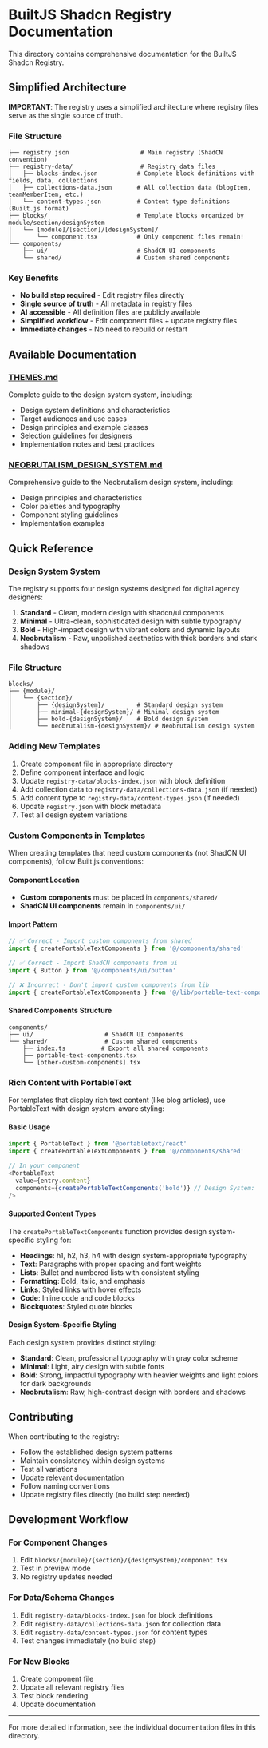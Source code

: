 # BuiltJS Shadcn Registry Documentation

This directory contains comprehensive documentation for the BuiltJS Shadcn Registry.

## Simplified Architecture

**IMPORTANT**: The registry uses a simplified architecture where registry files serve as the single source of truth.

### File Structure
```
├── registry.json                    # Main registry (ShadCN convention)
├── registry-data/                   # Registry data files
│   ├── blocks-index.json           # Complete block definitions with fields, data, collections
│   ├── collections-data.json       # All collection data (blogItem, teamMemberItem, etc.)
│   └── content-types.json          # Content type definitions (Built.js format)
├── blocks/                         # Template blocks organized by module/section/designSystem
│   └── [module]/[section]/[designSystem]/
│       └── component.tsx           # Only component files remain!
└── components/
    ├── ui/                         # ShadCN UI components
    └── shared/                     # Custom shared components
```

### Key Benefits
- **No build step required** - Edit registry files directly
- **Single source of truth** - All metadata in registry files
- **AI accessible** - All definition files are publicly available
- **Simplified workflow** - Edit component files + update registry files
- **Immediate changes** - No need to rebuild or restart

## Available Documentation

### [THEMES.md](./THEMES.md)
Complete guide to the design system system, including:
- Design system definitions and characteristics
- Target audiences and use cases
- Design principles and example classes
- Selection guidelines for designers
- Implementation notes and best practices

### [NEOBRUTALISM_DESIGN_SYSTEM.md](./NEOBRUTALISM_DESIGN_SYSTEM.md)
Comprehensive guide to the Neobrutalism design system, including:
- Design principles and characteristics
- Color palettes and typography
- Component styling guidelines
- Implementation examples

## Quick Reference

### Design System System
The registry supports four design systems designed for digital agency designers:

1. **Standard** - Clean, modern design with shadcn/ui components
2. **Minimal** - Ultra-clean, sophisticated design with subtle typography
3. **Bold** - High-impact design with vibrant colors and dynamic layouts
4. **Neobrutalism** - Raw, unpolished aesthetics with thick borders and stark shadows

### File Structure
```
blocks/
├── {module}/
│   └── {section}/
│       ├── {designSystem}/         # Standard design system
│       ├── minimal-{designSystem}/ # Minimal design system
│       ├── bold-{designSystem}/    # Bold design system
│       └── neobrutalism-{designSystem}/ # Neobrutalism design system
```

### Adding New Templates
1. Create component file in appropriate directory
2. Define component interface and logic
3. Update `registry-data/blocks-index.json` with block definition
4. Add collection data to `registry-data/collections-data.json` (if needed)
5. Add content type to `registry-data/content-types.json` (if needed)
6. Update `registry.json` with block metadata
7. Test all design system variations

### Custom Components in Templates

When creating templates that need custom components (not ShadCN UI components), follow Built.js conventions:

#### Component Location
- **Custom components** must be placed in `components/shared/`
- **ShadCN UI components** remain in `components/ui/`

#### Import Pattern
```typescript
// ✅ Correct - Import custom components from shared
import { createPortableTextComponents } from '@/components/shared'

// ✅ Correct - Import ShadCN components from ui
import { Button } from '@/components/ui/button'

// ❌ Incorrect - Don't import custom components from lib
import { createPortableTextComponents } from '@/lib/portable-text-components'
```

#### Shared Components Structure
```
components/
├── ui/                    # ShadCN UI components
└── shared/                # Custom shared components
    ├── index.ts          # Export all shared components
    ├── portable-text-components.tsx
    └── [other-custom-components].tsx
```

### Rich Content with PortableText

For templates that display rich text content (like blog articles), use PortableText with design system-aware styling:

#### Basic Usage
```typescript
import { PortableText } from '@portabletext/react'
import { createPortableTextComponents } from '@/components/shared'

// In your component
<PortableText 
  value={entry.content} 
  components={createPortableTextComponents('bold')} // Design System: 'standard', 'minimal', 'bold', 'neobrutalism'
/>
```

#### Supported Content Types
The `createPortableTextComponents` function provides design system-specific styling for:
- **Headings**: h1, h2, h3, h4 with design system-appropriate typography
- **Text**: Paragraphs with proper spacing and font weights
- **Lists**: Bullet and numbered lists with consistent styling
- **Formatting**: Bold, italic, and emphasis
- **Links**: Styled links with hover effects
- **Code**: Inline code and code blocks
- **Blockquotes**: Styled quote blocks

#### Design System-Specific Styling
Each design system provides distinct styling:

- **Standard**: Clean, professional typography with gray color scheme
- **Minimal**: Light, airy design with subtle fonts
- **Bold**: Strong, impactful typography with heavier weights and light colors for dark backgrounds
- **Neobrutalism**: Raw, high-contrast design with borders and shadows

## Contributing

When contributing to the registry:
- Follow the established design system patterns
- Maintain consistency within design systems
- Test all variations
- Update relevant documentation
- Follow naming conventions
- Update registry files directly (no build step needed)

## Development Workflow

### For Component Changes
1. Edit `blocks/{module}/{section}/{designSystem}/component.tsx`
2. Test in preview mode
3. No registry updates needed

### For Data/Schema Changes
1. Edit `registry-data/blocks-index.json` for block definitions
2. Edit `registry-data/collections-data.json` for collection data
3. Edit `registry-data/content-types.json` for content types
4. Test changes immediately (no build step)

### For New Blocks
1. Create component file
2. Update all relevant registry files
3. Test block rendering
4. Update documentation

---

For more detailed information, see the individual documentation files in this directory.